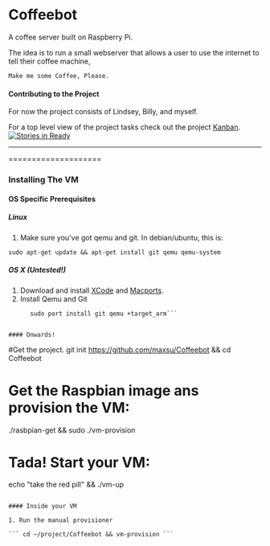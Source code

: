 Coffeebot
=========

A coffee server built on Raspberry Pi. 

The idea is to run a small webserver that allows a user to use the internet to tell their coffee machine,

```Make me some Coffee, Please.```

#### Contributing to the Project
For now the project consists of Lindsey, Billy, and myself.

For a top level view of the project tasks check out the project [Kanban](https://waffle.io/maxsu/coffeebot). [![Stories in Ready](https://badge.waffle.io/maxsu/coffeebot.png)](http://waffle.io/maxsu/coffeebot) 

--------------------
====================

### Installing The VM

#### OS Specific Prerequisites

##### Linux

1. Make sure you've got qemu and git. In debian/ubuntu, this is:

```sudo apt-get update && apt-get install git qemu qemu-system```

##### OS X (Untested!)

1. Download and install [XCode](https://itunes.apple.com/us/app/xcode/id497799835?ls=1&mt=12) and [Macports](http://www.macports.org/install.php).
2. Install Qemu and Git

```sudo port -v selfupdate
      sudo port install git qemu +target_arm```


#### Onwards!

```
#Get the project.
git init https://github.com/maxsu/Coffeebot && cd Coffeebot

# Get the Raspbian image ans provision the VM:
./rasbpian-get && sudo ./vm-provision

# Tada! Start your VM:
echo "take the red pill" && ./vm-up
```

#### Inside your VM

1. Run the manual provisioner

``` cd ~/project/Coffeebot && vm-provision ```




